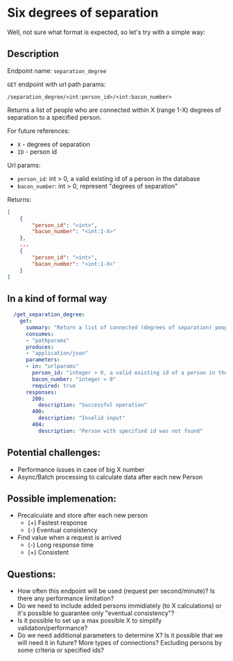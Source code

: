 # Six degrees of separation

Well, not sure what format is expected, so let's try with a simple way:

## Description

Endpoint name: `separation_degree`

`GET` endpoint with url path params:

`/separation_degree/<int:person_id>/<int:bacon_number>`

Returns a list of people who are connected within X (range 1-X) degrees of separation to a specified person.

For future references:
- `X` - degrees of separation
- `ID` - person id

Url params:
- `person_id`: int > 0, a valid existing id of a person in the database
- `bacon_number`: int > 0, represent "degrees of separation"

Returns:

```json
[
    {
        "person_id": "<int>",
        "bacon_number": "<int:1-X>"
    },
    ...
    {
        "person_id": "<int>",
        "bacon_number": "<int:1-X>"
    }
]
```

## In a kind of formal way
```yaml
  /get_separation_degree:
    get:
      summary: "Return a list of connected (degrees of separation) people within range 1-X to ID"
      consumes:
      - "pathparams"
      produces:
      - "application/json"
      parameters:
      - in: "urlparams"
        person_id: "integer > 0, a valid existing id of a person in the database"
        bacon_number: "integer > 0"
        required: true
      responses:
        200:
          description: "Successful operation"
        400:
          description: "Invalid input"
        404:
          description: "Person with specified id was not found"
```

## Potential challenges:
- Performance issues in case of big X number
- Async/Batch processing to calculate data after each new Person

## Possible implemenation:
- Precalculate and store after each new person
    - (+) Fastest response
    - (-) Eventual consistency
- Find value when a request is arrived
    - (-) Long response time
    - (+) Consistent

## Questions:

- How often this endpoint will be used (request per second/minute)? Is there any performance limitation?
- Do we need to include added persons immidiately (to X calculations) or it's possible to guarantee only "eventual consistency"?
- Is it possible to set up a max possible X to simplify validation/performance?
- Do we need additional parameters to determine X? Is it possible that we will need it in future? More types of connections? Excluding persons by some criteria or specified ids?
